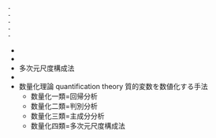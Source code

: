 
    - 
    -
    - 
    - 
    - 
- 
- 
- 多次元尺度構成法
- 
- 数量化理論 quantification theory
    質的変数を数値化する手法
    - 数量化一類=回帰分析
    - 数量化二類=判別分析
    - 数量化三類=主成分分析
    - 数量化四類=多次元尺度構成法